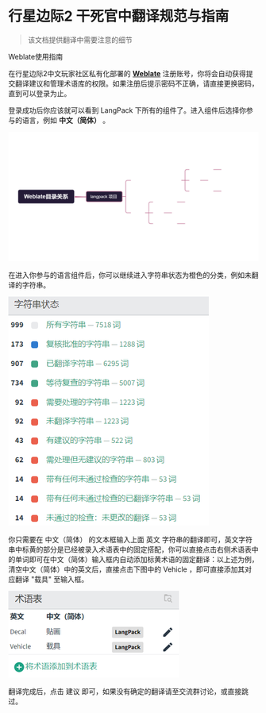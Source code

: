 # 行星边际2 干死官中翻译规范与指南

> 该文档提供翻译中需要注意的细节

Weblate使用指南

在行星边际2中文玩家社区私有化部署的 **[Weblate](https://weblate.ps2cpc.site/)** 注册账号，你将会自动获得提交翻译建议和管理术语库的权限。如果注册后提示密码不正确，请直接更换密码，直到可以登录为止。

登录成功后你应该就可以看到 LangPack 下所有的组件了。进入组件后选择你参与的语言，例如 **中文（简体）** 。

![LangPackpng](https://github.com/PlanetSide2-CPC/PS2CPC-LangPack/blob/178891983f779558b250187732c8e802b130ac1c/readmepic/LangPack.png)

在进入你参与的语言组件后，你可以继续进入字符串状态为橙色的分类，例如未翻译的字符串。

![](https://github.com/PlanetSide2-CPC/PS2CPC-LangPack/blob/178891983f779558b250187732c8e802b130ac1c/readmepic/2022-02-19-15-55-20-image.png)

你只需要在 中文（简体） 的文本框输入上面 英文 字符串的翻译即可，英文字符串中标黄的部分是已经被录入术语表中的固定搭配，你可以直接点击右侧术语表中的单词即可在中文（简体）输入框内自动添加标黄术语的固定翻译：以上述为例，清空中文（简体）中的英文后，直接点击下图中的 Vehicle ，即可直接添加其对应翻译 "载具" 至输入框。

![](https://github.com/PlanetSide2-CPC/PS2CPC-LangPack/blob/178891983f779558b250187732c8e802b130ac1c/readmepic/2022-02-19-15-54-59-image.png)

翻译完成后，点击 建议 即可，如果没有确定的翻译请至交流群讨论，或直接跳过。
